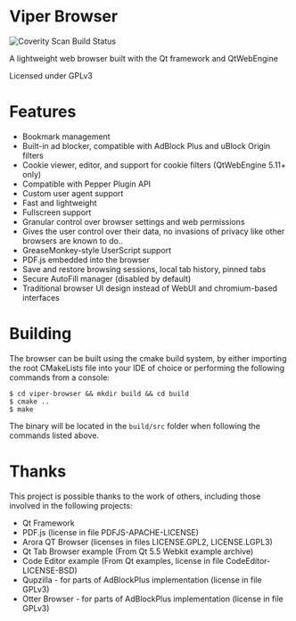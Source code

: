 # Viper Browser

![Coverity Scan Build Status](https://scan.coverity.com/projects/14853/badge.svg?flat=1 "Coverity Scan Build Status")

A lightweight web browser built with the Qt framework and QtWebEngine

Licensed under GPLv3

# Features

* Bookmark management
* Built-in ad blocker, compatible with AdBlock Plus and uBlock Origin filters
* Cookie viewer, editor, and support for cookie filters (QtWebEngine 5.11+ only)
* Compatible with Pepper Plugin API
* Custom user agent support
* Fast and lightweight
* Fullscreen support
* Granular control over browser settings and web permissions
* Gives the user control over their data, no invasions of privacy like other browsers are known to do..
* GreaseMonkey-style UserScript support
* PDF.js embedded into the browser
* Save and restore browsing sessions, local tab history, pinned tabs
* Secure AutoFill manager (disabled by default)
* Traditional browser UI design instead of WebUI and chromium-based interfaces

# Building

The browser can be built using the cmake build system, by either importing the root CMakeLists file into your IDE of choice or performing the following commands from a console:

```
$ cd viper-browser && mkdir build && cd build
$ cmake ..
$ make
```

The binary will be located in the `build/src` folder when following the commands listed above.

# Thanks

This project is possible thanks to the work of others, including those involved in the following projects:

* Qt Framework
* PDF.js (license in file PDFJS-APACHE-LICENSE)
* Arora QT Browser (licenses in files LICENSE.GPL2, LICENSE.LGPL3)
* Qt Tab Browser example (From Qt 5.5 Webkit example archive)
* Code Editor example (From Qt examples, license in file CodeEditor-LICENSE-BSD)
* Qupzilla - for parts of AdBlockPlus implementation (license in file GPLv3)
* Otter Browser - for parts of AdBlockPlus implementation (license in file GPLv3)
